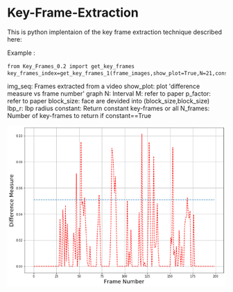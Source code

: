 # Key-Frame-Extraction
This is python implentaion of the key frame extraction technique described here:

Example :
```
from Key_Frames_0.2 import get_key_frames
key_frames_index=get_key_frames_1(frame_images,show_plot=True,N=21,constant=True,N_frames=20)

```

img_seq: Frames extracted from a video
show_plot: plot 'difference measure vs frame number' graph
N: Interval 
M: refer to paper
p_factor: refer to paper
block_size: face are devided into (block_size,block_size)
lbp_r: lbp radius
constant: Return constant key-frames or all
N_frames: Number of key-frames to return if constant==True

![difference measure vs frame number' graph](https://github.com/SuhailSaify/Key-Frame-Extraction/blob/master/Key_Frame_N_21.png)
